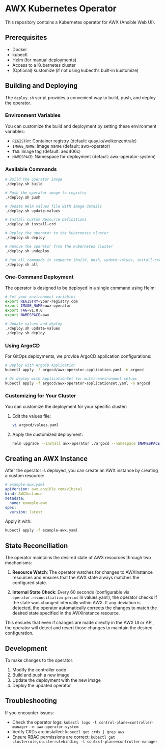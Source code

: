 # AWX Kubernetes Operator

This repository contains a Kubernetes operator for AWX (Ansible Web UI).

## Prerequisites

- Docker
- kubectl
- Helm (for manual deployments)
- Access to a Kubernetes cluster
- (Optional) kustomize (if not using kubectl's built-in kustomize)

## Building and Deploying

The `deploy.sh` script provides a convenient way to build, push, and deploy the operator.

### Environment Variables

You can customize the build and deployment by setting these environment variables:

- `REGISTRY`: Container registry (default: quay.io/wolkenzentrale)
- `IMAGE_NAME`: Image name (default: awx-operator)
- `TAG`: Image tag (default: aed406c)
- `NAMESPACE`: Namespace for deployment (default: awx-operator-system)

### Available Commands

```bash
# Build the operator image
./deploy.sh build

# Push the operator image to registry
./deploy.sh push

# Update Helm values file with image details
./deploy.sh update-values

# Install Custom Resource Definitions
./deploy.sh install-crd

# Deploy the operator to the Kubernetes cluster
./deploy.sh deploy

# Remove the operator from the Kubernetes cluster
./deploy.sh undeploy

# Run all commands in sequence (build, push, update-values, install-crd, deploy)
./deploy.sh all
```

### One-Command Deployment

The operator is designed to be deployed in a single command using Helm:

```bash
# Set your environment variables
export REGISTRY=your-registry.com
export IMAGE_NAME=awx-operator
export TAG=v1.0.0
export NAMESPACE=awx

# Update values and deploy
./deploy.sh update-values
./deploy.sh deploy
```

### Using ArgoCD

For GitOps deployments, we provide ArgoCD application configurations:

```bash
# Deploy with ArgoCD Application
kubectl apply -f argocd/awx-operator-application.yaml -n argocd

# Or deploy with ApplicationSet for multi-environment setups
kubectl apply -f argocd/awx-operator-applicationset.yaml -n argocd
```

### Customizing for Your Cluster

You can customize the deployment for your specific cluster:

1. Edit the values file:
   ```bash
   vi argocd/values.yaml
   ```

2. Apply the customized deployment:
   ```bash
   helm upgrade --install awx-operator ./argocd --namespace $NAMESPACE --create-namespace
   ```

## Creating an AWX Instance

After the operator is deployed, you can create an AWX instance by creating a custom resource:

```yaml
# example-awx.yaml
apiVersion: awx.ansible.com/v1beta1
kind: AWXInstance
metadata:
  name: example-awx
spec:
  version: latest
```

Apply it with:

```bash
kubectl apply -f example-awx.yaml
```

## State Reconciliation

The operator maintains the desired state of AWX resources through two mechanisms:

1. **Resource Watch**: The operator watches for changes to AWXInstance resources and ensures that the AWX state always matches the configured state.

2. **Internal State Check**: Every 60 seconds (configurable via `operator.reconciliation.period` in values.yaml), the operator checks if the state was changed internally within AWX. If any deviation is detected, the operator automatically corrects the changes to match the desired state specified in the AWXInstance resource.

This ensures that even if changes are made directly in the AWX UI or API, the operator will detect and revert those changes to maintain the desired configuration.

## Development

To make changes to the operator:

1. Modify the controller code
2. Build and push a new image
3. Update the deployment with the new image
4. Deploy the updated operator

## Troubleshooting

If you encounter issues:

- Check the operator logs: `kubectl logs -l control-plane=controller-manager -n awx-operator-system`
- Verify CRDs are installed: `kubectl get crds | grep awx`
- Ensure RBAC permissions are correct: `kubectl get clusterrole,clusterrolebinding -l control-plane=controller-manager` 
